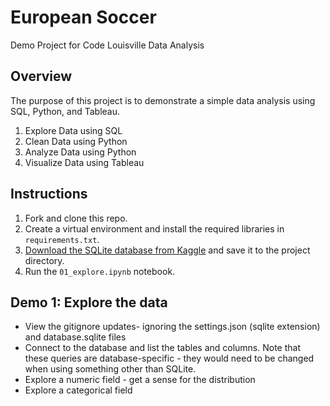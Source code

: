 # European Soccer

Demo Project for Code Louisville Data Analysis

## Overview

The purpose of this project is to demonstrate a simple data analysis using SQL, 
Python, and Tableau.

1. Explore Data using SQL
1. Clean Data using Python
1. Analyze Data using Python
1. Visualize Data using Tableau


## Instructions

1. Fork and clone this repo.
1. Create a virtual environment and install the required libraries in 
`requirements.txt`.
1. [Download the SQLite database from Kaggle](https://www.kaggle.com/datasets/hugomathien/soccer) 
and save it to the project directory.
1. Run the `01_explore.ipynb` notebook.


## Demo 1: Explore the data

- View the gitignore updates- ignoring the settings.json (sqlite extension) and
database.sqlite files
- Connect to the database and list the tables and columns. Note that these queries
are database-specific - they would need to be changed when using something other
than SQLite.
- Explore a numeric field - get a sense for the distribution
- Explore a categorical field
